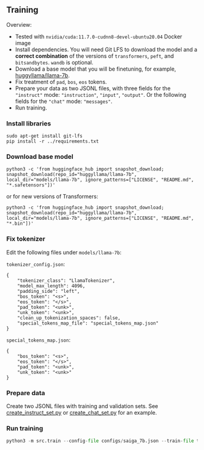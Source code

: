 ## Training

Overview:

* Tested with `nvidia/cuda:11.7.0-cudnn8-devel-ubuntu20.04` Docker image
* Install dependencies. You will need Git LFS to download the model and a **correct combination** of the versions of `transformers`, `peft`, and `bitsandbytes`. `wandb` is optional.
* Download a base model that you will be finetuning, for example, [huggyllama/llama-7b](https://huggingface.co/huggyllama/llama-7b).
* Fix treatment of `pad`, `bos`, `eos` tokens.
* Prepare your data as two JSONL files, with three fields for the `"instruct"` mode: `"instruction"`, `"input"`, `"output"`. Or the following fields for the `"chat"` mode: `"messages"`.
* Run training.

### Install libraries
```
sudo apt-get install git-lfs
pip install -r ../requirements.txt
```

### Download base model
```
python3 -c 'from huggingface_hub import snapshot_download; snapshot_download(repo_id="huggyllama/llama-7b", local_dir="models/llama-7b", ignore_patterns=["LICENSE", "README.md", "*.safetensors"])'
```

or for new versions of Transformers:

```
python3 -c 'from huggingface_hub import snapshot_download; snapshot_download(repo_id="huggyllama/llama-7b", local_dir="models/llama-7b", ignore_patterns=["LICENSE", "README.md", "*.bin"])'
```


### Fix tokenizer
Edit the following files under `models/llama-7b`:

`tokenizer_config.json`:

```
{
    "tokenizer_class": "LlamaTokenizer",
    "model_max_length": 4096,
    "padding_side": "left",
    "bos_token": "<s>",
    "eos_token": "</s>",
    "pad_token": "<unk>",
    "unk_token": "<unk>",
    "clean_up_tokenization_spaces": false,
    "special_tokens_map_file": "special_tokens_map.json"
}
```

`special_tokens_map.json`:

```
{
    "bos_token": "<s>",
    "eos_token": "</s>",
    "pad_token": "<unk>",
    "unk_token": "<unk>"
}
```

### Prepare data

Create two JSONL files with training and validation sets. See [create_instruct_set.py](https://github.com/IlyaGusev/rulm/blob/master/self_instruct/src/data_processing/create_instruct_set.py) or [create_chat_set.py](https://github.com/IlyaGusev/rulm/blob/master/self_instruct/src/data_processing/create_chat_set.py) for an example.

### Run training
```python
python3 -m src.train --config-file configs/saiga_7b.json --train-file train.jsonl --val-file val.jsonl  --output-dir models/saiga_7b --omit-base-model-save
```

